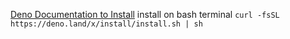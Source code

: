 [Deno Documentation to Install](https://deno.com/manual@v1.33.4/getting_started/installation)
install on bash terminal 
`curl -fsSL https://deno.land/x/install/install.sh | sh`